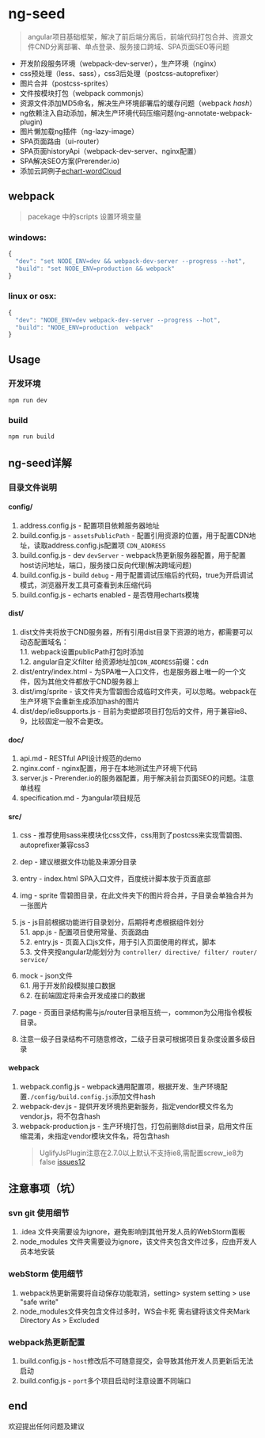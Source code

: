 # ng-seed
> angular项目基础框架，解决了前后端分离后，前端代码打包合并、资源文件CND分离部署、单点登录、服务接口跨域、SPA页面SEO等问题    

- 开发阶段服务环境（webpack-dev-server），生产环境（nginx）
- css预处理（less、sass），css3后处理（postcss-autoprefixer）
- 图片合并（postcss-sprites）
- 文件按模块打包（webpack commonjs）
- 资源文件添加MD5命名，解决生产环境部署后的缓存问题（webpack *hash*）
- ng依赖注入自动添加，解决生产环境代码压缩问题(ng-annotate-webpack-plugin)
- 图片懒加载ng插件（ng-lazy-image）
- SPA页面路由（ui-router）
- SPA页面historyApi（webpack-dev-server、nginx配置）
- SPA解决SEO方案(Prerender.io)
- 添加云詞例子[echart-wordCloud](https://github.com/ecomfe/echarts-wordcloud)

## webpack
> pacekage 中的scripts 设置环境变量

### windows:
``` javascript
{ 
  "dev": "set NODE_ENV=dev && webpack-dev-server --progress --hot",
  "build": "set NODE_ENV=production && webpack"
}
```

### linux or osx:

``` javascript
{
  "dev": "NODE_ENV=dev webpack-dev-server --progress --hot",
  "build": "NODE_ENV=production  webpack"
}
```
## Usage
### 开发环境 
`npm run dev`

### build
`npm run build`

## ng-seed详解

### 目录文件说明

#### config/
1. address.config.js - 配置项目依赖服务器地址
2. build.config.js - `assetsPublicPath` - 配置引用资源的位置，用于配置CDN地址，读取address.config.js配置项 `CDN_ADDRESS`
3. build.config.js - dev `devServer` - webpack热更新服务器配置，用于配置host访问地址，端口，服务接口反向代理(解决跨域问题)
4. build.config.js - build `debug` - 用于配置调试压缩后的代码，true为开启调试模式，浏览器开发工具可查看到未压缩代码
5. build.config.js - echarts enabled - 是否啓用echarts模塊

#### dist/
1. dist文件夹将放于CND服务器，所有引用dist目录下资源的地方，都需要可以动态配置域名：  
1.1. webpack设置publicPath打包时添加  
1.2. angular自定义filter 给资源地址加`CDN_ADDRESS`前缀：cdn  
2. dist/entry/index.html - 为SPA唯一入口文件，也是服务器上唯一的一个文件，因为其他文件都放于CND服务器上
3. dist/img/sprite - 该文件夹为雪碧图合成临时文件夹，可以忽略。webpack在生产环境下会重新生成添加hash的图片
4. dist/dep/ie8supports.js - 目前为卖塑郎项目打包后的文件，用于兼容ie8、9，比较固定一般不会更改。

#### doc/
1. api.md - RESTful API设计规范的demo
2. nginx.conf - nginx配置，用于在本地测试生产环境下代码
3. server.js - Prerender.io的服务器配置，用于解决前台页面SEO的问题。注意单线程
4. specification.md - 为angular项目规范

#### src/
1. css - 推荐使用sass来模块化css文件，css用到了postcss来实现雪碧图、autoprefixer兼容css3
2. dep - 建议根据文件功能及来源分目录
3. entry - index.html SPA入口文件，百度统计脚本放于页面底部
4. img - sprite 雪碧图目录，在此文件夹下的图片将合并，子目录会单独合并为一张图片
5. js - js目前根据功能进行目录划分，后期将考虑根据组件划分    
5.1. app.js - 配置项目使用常量、页面路由    
5.2. entry.js - 页面入口js文件，用于引入页面使用的样式，脚本   
5.3. 文件夹按angular功能划分为 `controller/ directive/ filter/ router/ service/`

6. mock - json文件  
6.1. 用于开发阶段模拟接口数据  
6.2. 在前端固定将来会开发成接口的数据  
7. page - 页面目录结构需与js/router目录相互统一，common为公用指令模板目录。
8. 注意一级子目录结构不可随意修改，二级子目录可根据项目复杂度设置多级目录

#### webpack
1. webpack.config.js - webpack通用配置项，根据开发、生产环境配置`./config/build.config.js`添加文件hash
2. webpack-dev.js - 提供开发环境热更新服务，指定vendor模文件名为vendor.js，将不包含hash
3. webpack-production.js - 生产环境打包，打包前删除dist目录，启用文件压缩混淆，未指定vendor模块文件名，将包含hash  
	> UglifyJsPlugin注意在2.7.0以上默认不支持ie8,需配置screw_ie8为false [issues12](https://github.com/jm-team/Bugs/issues/12)

## 注意事项（坑）
### svn git 使用细节
1. .idea 文件夹需要设为ignore，避免影响到其他开发人员的WebStorm面板
2. node_modules 文件夹需要设为ignore，该文件夹包含文件过多，应由开发人员本地安装

### webStorm 使用细节
1. webpack热更新需要将自动保存功能取消，setting> system setting > use "safe write"
2. node_modules文件夹包含文件过多时，WS会卡死 需右键将该文件夹Mark Directory As > Excluded

### webpack热更新配置
1. build.config.js - `host`修改后不可随意提交，会导致其他开发人员更新后无法启动
2. build.config.js - `port`多个项目启动时注意设置不同端口

## end
欢迎提出任何问题及建议
